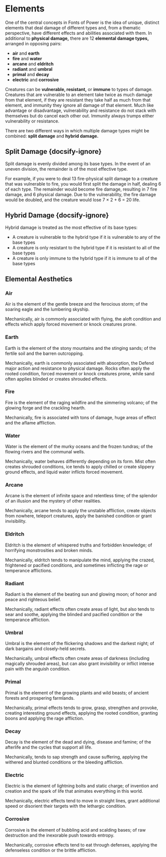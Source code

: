# Elements

One of the central concepts in Fonts of Power is the idea of unique, distinct elements that deal damage of different types and, from a thematic perspective, have different effects and abilities associated with them. In additional to **physical damage,** there are 12 **elemental damage types,** arranged in opposing pairs:

- **air** and **earth**
- **fire** and **water**
- **arcane** and **eldritch**
- **radiant** and **umbral**
- **primal** and **decay**
- **electric** and **corrosive**

Creatures can be **vulnerable, resistant,** or **immune** to types of damage. Creatures that are vulnerable to an element take twice as much damage from that element, if they are resistant they take half as much from that element, and immunity they ignore all damage of that element. Much like advantage or disadvantage, vulnerability and resistance do not stack with themselves but do cancel each other out. Immunity always trumps either vulnerability or resistance.

There are two different ways in which multiple damage types might be combined: **split damage** and **hybrid damage.**

## Split Damage {docsify-ignore}

Split damage is evenly divided among its base types. In the event of an uneven division, the remainder is of the most effective type.

For example, if you were to deal 13 fire-physical split damage to a creature that was vulnerable to fire, you would first split the damage in half, dealing 6 of each type. The remainder would become fire damage, resulting in 7 fire damage, and 6 physical damage. Due to the vulnerability, the fire damage would be doubled, and the creature would lose 7 × 2 + 6 = 20 life.

## Hybrid Damage {docsify-ignore}

Hybrid damage is treated as the most effective of its base types:

- A creature is vulnerable to the hybrid type if it is vulnerable to any of the base types
- A creature is only resistant to the hybrid type if it is resistant to all of the base types
- A creature is only immune to the hybrid type if it is immune to all of the base types

## Elemental Aesthetics

### Air

Air is the element of the gentle breeze and the ferocious storm; of the soaring eagle and the lumbering skyship.

Mechanically, air is commonly associated with flying, the aloft condition and effects which apply forced movement or knock creatures prone.

### Earth

Earth is the element of the stony mountains and the stinging sands; of the fertile soil and the barren outcropping.

Mechanically, earth is commonly associated with absorption, the Defend major action and resistance to physical damage.
Rocks often apply the rooted condition, forced movement or knock creatures prone, while sand often applies blinded or creates shrouded effects.

### Fire

Fire is the element of the raging wildfire and the simmering volcano; of the glowing forge and the crackling hearth.

Mechanically, fire is associated with tons of damage, huge areas of effect and the aflame affliction.

### Water

Water is the element of the murky oceans and the frozen tundras; of the flowing rivers and the communal wells.

Mechanically, water behaves differently depending on its form. Mist often creates shrouded conditions, ice tends to apply chilled or create slippery ground effects, and liquid water inflicts forced movement.

### Arcane

Arcane is the element of infinite space and relentless time; of the splendor of an illusion and the mystery of other realities.

Mechanically, arcane tends to apply the unstable affliction, create objects from nowhere, teleport creatures, apply the banished condition or grant invisibility.

### Eldritch

Eldritch is the element of whispered truths and forbidden knowledge; of horrifying monstrosities and broken minds.

Mechanically, eldritch tends to manipulate the mind, applying the crazed, frightened or pacified conditions, and sometimes inflicting the rage or temperance afflictions.

### Radiant

Radiant is the element of the beating sun and glowing moon; of honor and peace and righteous belief.

Mechanically, radiant effects often create areas of light, but also tends to sear and soothe, applying the blinded and pacified condition or the temperance affliction.

### Umbral

Umbral is the element of the flickering shadows and the darkest night; of dark bargains and closely-held secrets.

Mechanically, umbral effects often create areas of darkness (including magically shrouded areas), but can also grant invisibility or inflict intense pain with the anguish condition.

### Primal

Primal is the element of the growing plants and wild beasts; of ancient forests and prospering farmlands.

Mechanically, primal effects tends to grow, grasp, strengthen and provoke, creating interesting ground effects, applying the rooted condition, granting boons and applying the rage affliction.

### Decay

Decay is the element of the dead and dying, disease and famine; of the afterlife and the cycles that support all life.

Mechanically, tends to sap strength and cause suffering, applying the withered and blunted conditions or the bleeding affliction.

### Electric

Electric is the element of lightning bolts and static charge; of invention and creation and the spark of life that animates everything in this world.

Mechanically, electric effects tend to move in straight lines, grant additional speed or disorient their targets with the lethargic condition.

### Corrosive

Corrosive is the element of bubbling acid and scalding bases; of raw destruction and the inexorable push towards entropy.

Mechanically, corrosive effects tend to eat through defenses, applying the defenseless condition or the brittle affliction.
